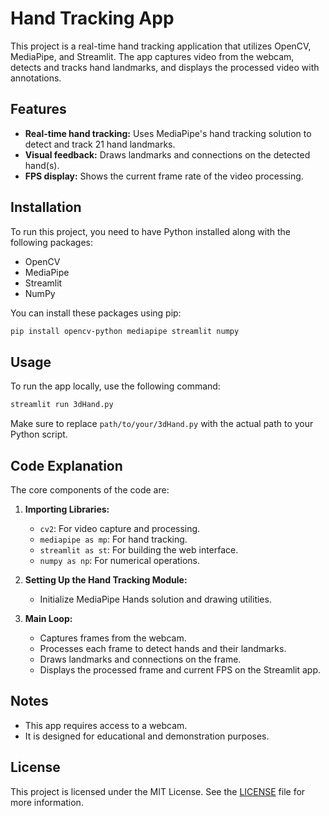 
# Hand Tracking App

This project is a real-time hand tracking application that utilizes OpenCV, MediaPipe, and Streamlit. The app captures video from the webcam, detects and tracks hand landmarks, and displays the processed video with annotations.

## Features

- **Real-time hand tracking:** Uses MediaPipe's hand tracking solution to detect and track 21 hand landmarks.
- **Visual feedback:** Draws landmarks and connections on the detected hand(s).
- **FPS display:** Shows the current frame rate of the video processing.

## Installation

To run this project, you need to have Python installed along with the following packages:

- OpenCV
- MediaPipe
- Streamlit
- NumPy

You can install these packages using pip:

```bash
pip install opencv-python mediapipe streamlit numpy
```

## Usage

To run the app locally, use the following command:

```bash
streamlit run 3dHand.py
```

Make sure to replace `path/to/your/3dHand.py` with the actual path to your Python script.

## Code Explanation

The core components of the code are:

1. **Importing Libraries:**
   - `cv2`: For video capture and processing.
   - `mediapipe as mp`: For hand tracking.
   - `streamlit as st`: For building the web interface.
   - `numpy as np`: For numerical operations.

2. **Setting Up the Hand Tracking Module:**
   - Initialize MediaPipe Hands solution and drawing utilities.

3. **Main Loop:**
   - Captures frames from the webcam.
   - Processes each frame to detect hands and their landmarks.
   - Draws landmarks and connections on the frame.
   - Displays the processed frame and current FPS on the Streamlit app.

## Notes

- This app requires access to a webcam.
- It is designed for educational and demonstration purposes.

## License

This project is licensed under the MIT License. See the [LICENSE](LICENSE) file for more information.
